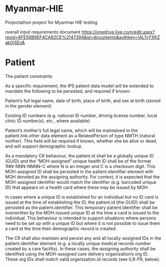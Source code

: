 # Myanmar-HIE
Projectathon project for Myanmar HIE testing

overall input requirements document https://onedrive.live.com/edit.aspx?resid=8FE56B9EF4CA82CE%2147394&id=documents&authkey=!AL1yYXKZakGjSEs&

# Patient 

The patient constraints

As a specific requirement, the IPS patient data model will be extended to mandate the following to be persisted, and required if known: 

Patient’s full legal name, date of birth, place of birth, and sex at birth (stored in the gender element) 

Existing ID numbers (e.g. national ID number, driving license number, local clinic ID number(s), etc., where available) 

Patient’s mother’s full legal name, which will be maintained in the patient.link.other data element as a RelatedPerson of type NMTH (natural mother). This field will be required if known, whether she be alive or dead, and will support demographic lookup. 

As a mandatory CR behaviour, the patient.id shall be a globally unique ID (GUID) and the “MOH-assigned” unique health ID shall be of the format 1NN-NNN-NNNN-C where N is an integer and C is a checksum digit. This MOH-assigned ID shall be persisted in the patient.identifier element with MOH denoted as the assigning authority. For context, it is expected that the MOH-assigned identifier would match the identifier (e.g. barcoded unique ID) that appears on a health card where these may be issued by MOH.  

In cases where a unique ID is established for an individual but no ID card is issued at the time of establishing the ID, the patient.id (the GUID) shall be persisted as the patient.identifier. This temporary patient.identifier shall be overwritten by the MOH-issued unique ID at the time a card is issued to the individual. This behaviour is intended to support situations where persons need to be set up with a unique ID but where it is not possible to issue them a card at the time their demographic record is created. 

The CR shall also maintain and persist any and all locally-assigned IDs in the patient.identifier element (e.g. a locally unique medical records number created by a care facility). In these cases, the assigning authority shall be identified using the MOH-assigned care delivery organization’s org ID. These org IDs shall match valid organization.id records (see ILR-FR, below).  

